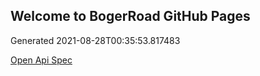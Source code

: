 ## Welcome to BogerRoad GitHub Pages

Generated 2021-08-28T00:35:53.817483

[Open Api Spec](./openapi.yaml)
